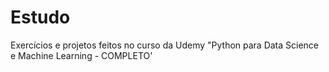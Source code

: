 # Estudo

Exercícios e projetos feitos no curso da Udemy "Python para Data Science e Machine Learning - COMPLETO'
